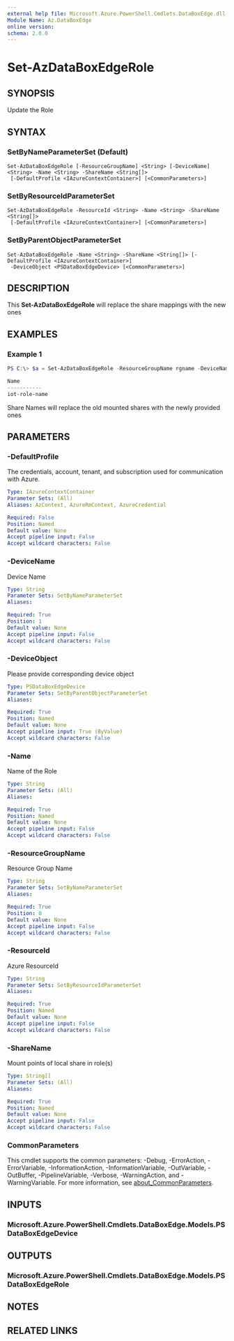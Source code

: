 ```yaml
---
external help file: Microsoft.Azure.PowerShell.Cmdlets.DataBoxEdge.dll-Help.xml
Module Name: Az.DataBoxEdge
online version:
schema: 2.0.0
---
```


# Set-AzDataBoxEdgeRole

## SYNOPSIS
Update the Role

## SYNTAX

### SetByNameParameterSet (Default)
```
Set-AzDataBoxEdgeRole [-ResourceGroupName] <String> [-DeviceName] <String> -Name <String> -ShareName <String[]>
 [-DefaultProfile <IAzureContextContainer>] [<CommonParameters>]
```

### SetByResourceIdParameterSet
```
Set-AzDataBoxEdgeRole -ResourceId <String> -Name <String> -ShareName <String[]>
 [-DefaultProfile <IAzureContextContainer>] [<CommonParameters>]
```

### SetByParentObjectParameterSet
```
Set-AzDataBoxEdgeRole -Name <String> -ShareName <String[]> [-DefaultProfile <IAzureContextContainer>]
 -DeviceObject <PSDataBoxEdgeDevice> [<CommonParameters>]
```

## DESCRIPTION
This **Set-AzDataBoxEdgeRole** will replace the share mappings with the new ones

## EXAMPLES

### Example 1
```powershell
PS C:\> $a = Set-AzDataBoxEdgeRole -ResourceGroupName rgname -DeviceName device-name -Name role-name -ShareName sharename1,sharename2,sharename3

Name 
-----------
iot-role-name

```

Share Names will replace the old mounted shares with the newly provided ones

## PARAMETERS

### -DefaultProfile
The credentials, account, tenant, and subscription used for communication with Azure.

```yaml
Type: IAzureContextContainer
Parameter Sets: (All)
Aliases: AzContext, AzureRmContext, AzureCredential

Required: False
Position: Named
Default value: None
Accept pipeline input: False
Accept wildcard characters: False
```

### -DeviceName
Device Name

```yaml
Type: String
Parameter Sets: SetByNameParameterSet
Aliases:

Required: True
Position: 1
Default value: None
Accept pipeline input: False
Accept wildcard characters: False
```

### -DeviceObject
Please provide corresponding device object

```yaml
Type: PSDataBoxEdgeDevice
Parameter Sets: SetByParentObjectParameterSet
Aliases:

Required: True
Position: Named
Default value: None
Accept pipeline input: True (ByValue)
Accept wildcard characters: False
```

### -Name
Name of the Role

```yaml
Type: String
Parameter Sets: (All)
Aliases:

Required: True
Position: Named
Default value: None
Accept pipeline input: False
Accept wildcard characters: False
```

### -ResourceGroupName
Resource Group Name

```yaml
Type: String
Parameter Sets: SetByNameParameterSet
Aliases:

Required: True
Position: 0
Default value: None
Accept pipeline input: False
Accept wildcard characters: False
```

### -ResourceId
Azure ResourceId

```yaml
Type: String
Parameter Sets: SetByResourceIdParameterSet
Aliases:

Required: True
Position: Named
Default value: None
Accept pipeline input: False
Accept wildcard characters: False
```

### -ShareName
Mount points of local share in role(s)

```yaml
Type: String[]
Parameter Sets: (All)
Aliases:

Required: True
Position: Named
Default value: None
Accept pipeline input: False
Accept wildcard characters: False
```

### CommonParameters
This cmdlet supports the common parameters: -Debug, -ErrorAction, -ErrorVariable, -InformationAction, -InformationVariable, -OutVariable, -OutBuffer, -PipelineVariable, -Verbose, -WarningAction, and -WarningVariable. For more information, see [about_CommonParameters](http://go.microsoft.com/fwlink/?LinkID=113216).

## INPUTS

### Microsoft.Azure.PowerShell.Cmdlets.DataBoxEdge.Models.PSDataBoxEdgeDevice

## OUTPUTS

### Microsoft.Azure.PowerShell.Cmdlets.DataBoxEdge.Models.PSDataBoxEdgeRole

## NOTES

## RELATED LINKS
